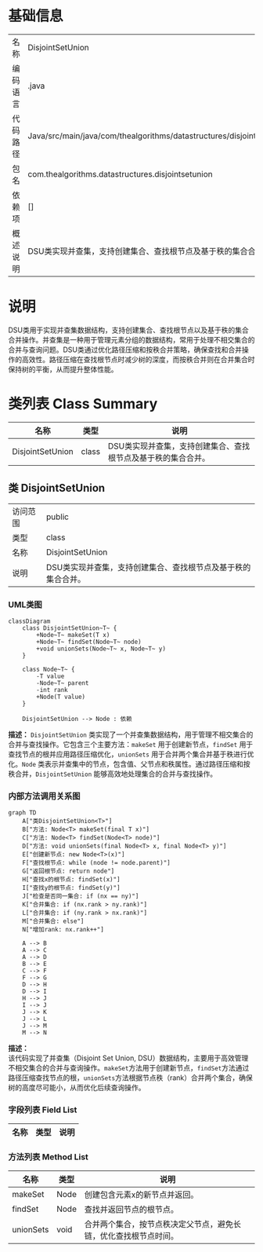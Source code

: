 # 基础信息

|      |      |
|------|------|
| 名称 | DisjointSetUnion |
| 编码语言 | .java |
| 代码路径 | Java/src/main/java/com/thealgorithms/datastructures/disjointsetunion/DisjointSetUnion.java |
| 包名 | com.thealgorithms.datastructures.disjointsetunion |
| 依赖项 | [] |
| 概述说明 | DSU类实现并查集，支持创建集合、查找根节点及基于秩的集合合并。 |

# 说明

DSU类用于实现并查集数据结构，支持创建集合、查找根节点以及基于秩的集合合并操作。并查集是一种用于管理元素分组的数据结构，常用于处理不相交集合的合并与查询问题。DSU类通过优化路径压缩和按秩合并策略，确保查找和合并操作的高效性。路径压缩在查找根节点时减少树的深度，而按秩合并则在合并集合时保持树的平衡，从而提升整体性能。

# 类列表 Class Summary

| 名称   | 类型  | 说明 |
|-------|------|-------------|
| DisjointSetUnion | class | DSU类实现并查集，支持创建集合、查找根节点及基于秩的集合合并。 |



## 类 DisjointSetUnion

|      |      |
|------|------|
| 访问范围 | public |
| 类型 | class |
| 名称 | DisjointSetUnion |
| 说明 | DSU类实现并查集，支持创建集合、查找根节点及基于秩的集合合并。 |


### UML类图

```mermaid
classDiagram
    class DisjointSetUnion~T~ {
        +Node~T~ makeSet(T x)
        +Node~T~ findSet(Node~T~ node)
        +void unionSets(Node~T~ x, Node~T~ y)
    }

    class Node~T~ {
        -T value
        -Node~T~ parent
        -int rank
        +Node(T value)
    }

    DisjointSetUnion --> Node : 依赖
```

**描述：**
`DisjointSetUnion` 类实现了一个并查集数据结构，用于管理不相交集合的合并与查找操作。它包含三个主要方法：`makeSet` 用于创建新节点，`findSet` 用于查找节点的根并应用路径压缩优化，`unionSets` 用于合并两个集合并基于秩进行优化。`Node` 类表示并查集中的节点，包含值、父节点和秩属性。通过路径压缩和按秩合并，`DisjointSetUnion` 能够高效地处理集合的合并与查找操作。


### 内部方法调用关系图

```mermaid
graph TD
    A["类DisjointSetUnion<T>"]
    B["方法: Node<T> makeSet(final T x)"]
    C["方法: Node<T> findSet(Node<T> node)"]
    D["方法: void unionSets(final Node<T> x, final Node<T> y)"]
    E["创建新节点: new Node<T>(x)"]
    F["查找根节点: while (node != node.parent)"]
    G["返回根节点: return node"]
    H["查找x的根节点: findSet(x)"]
    I["查找y的根节点: findSet(y)"]
    J["检查是否同一集合: if (nx == ny)"]
    K["合并集合: if (nx.rank > ny.rank)"]
    L["合并集合: if (ny.rank > nx.rank)"]
    M["合并集合: else"]
    N["增加rank: nx.rank++"]

    A --> B
    A --> C
    A --> D
    B --> E
    C --> F
    F --> G
    D --> H
    D --> I
    H --> J
    I --> J
    J --> K
    J --> L
    J --> M
    M --> N
```

**描述：**  
该代码实现了并查集（Disjoint Set Union, DSU）数据结构，主要用于高效管理不相交集合的合并与查询操作。`makeSet`方法用于创建新节点，`findSet`方法通过路径压缩查找节点的根，`unionSets`方法根据节点秩（rank）合并两个集合，确保树的高度尽可能小，从而优化后续查询操作。

### 字段列表 Field List

| 名称  | 类型  | 说明 |
|-------|-------|------|

### 方法列表 Method List

| 名称  | 类型  | 说明 |
|-------|-------|------|
| makeSet | Node<T> | 创建包含元素x的新节点并返回。 |
| findSet | Node<T> | 查找并返回节点的根节点。 |
| unionSets | void | 合并两个集合，按节点秩决定父节点，避免长链，优化查找根节点时间。 |




